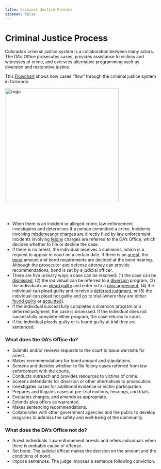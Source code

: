 ```yaml
---
title: Criminal Justice Process
sidenav: false
---
```

# <a name="CJ Process"></a>Criminal Justice Process

Colorado’s criminal justice system is a collaboration between many actors. The DA’s Office prosecutes cases, provides assistance to victims and witnesses of crime, and oversees alternative programming such as diversion and restorative justice.

This  <a href='https://drive.google.com/file/d/10HwZcGTyM-EVg8tFvGdS-QcpV86kmSNg/view?usp=sharing'> Flowchart</a> shows how cases “flow” through the criminal justice system in Colorado. 

<a  href='https://drive.google.com/file/d/10HwZcGTyM-EVg8tFvGdS-QcpV86kmSNg/view?usp=sharing'><img src='https://loyolaccj.org/criminal-justice-process.png' width='375px' alt="Logo" /></a>

<br></br>

* When there is an incident or alleged crime, law enforcement investigates and determines if a person committed a crime. Incidents involving <a href="/technical-notes#misdemeanor">misdemeanor</a> charges are directly filed by law enforcement. Incidents involving <a href="/technical-notes#felony">felony</a> charges are referred to the DA’s Office, which decides whether to file or decline the case. 
* If there is no arrest, the individual receives a summons, which is a request to appear in court on a certain date. If there is an <a href="/technical-notes#arrest">arrest</a>, the <a href="/technical-notes#bail">bond</a> amount and bond requirements are decided at the bond hearing. Although the prosecutor and defense attorney can provide recommendations, bond is set by a judicial officer.
* There are five primary ways a case can be resolved: (1) the case can be <a href="/technical-notes#dismissed">dismissed</a>, (2) the individual can be referred to a <a href="/technical-notes#diversion">diversion</a> program, (3) the individual can <a href="/technical-notes#pleadguilty">plead guilty</a> and enter in to a <a href="/technical-notes#pleaagreement">plea agreement</a>, (4) the individual can plead guilty and receive a <a href="/technical-notes#deferred">deferred judgment</a>, or (5) the individual can plead not guilty and go to trial (where they are either <a href="/technical-notes#foundguilty">found guilty</a> or <a href="/technical-notes#acquitted">acquitted</a>).
* If the individual successfully completes a diversion program or a deferred judgment, the case is dismissed. If the individual does not successfully complete either program, the case returns to court. 
* If the individual pleads guilty or is found guilty at trial they are sentenced.

### What does the DA’s Office do?

* Submits and/or reviews requests to the court to issue warrants for arrest. 
* Makes recommendations for bond amount and stipulations.
* Screens and decides whether to file felony cases referred from law enforcement with the courts.
* Conducts outreach and provides resources to victims of crime.
* Screens defendants for diversion or other alternatives to prosecution.
* Investigates cases for additional evidence or victim participation.
* Prepares and litigates cases at pre-trial motions, hearings, and trials.
* Evaluates charges, and amends as appropriate. 
* Extends plea offers as warranted.
* Makes sentencing recommendations.
* Collaborates with other government agencies and the public to develop programs to address the safety and well-being of the community. 

### What does the DA’s Office not do?

* Arrest individuals. Law enforcement arrests and refers individuals when there is probable cause of offense.
* Set bond. The judicial officer makes the decision on the amount and the conditions of bond.
* Impose sentences. The judge imposes a sentence following conviction.